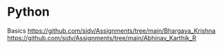 # Python

Basics
https://github.com/sidv/Assignments/tree/main/Bhargava_Krishna
https://github.com/sidv/Assignments/tree/main/Abhinav_Karthik_R
